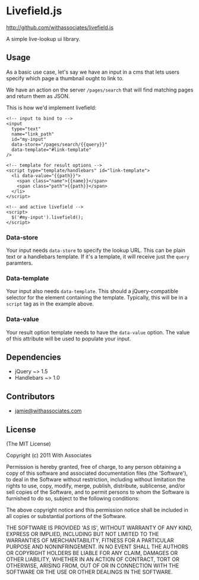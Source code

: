 # Livefield.js

http://github.com/withassociates/livefield.js

A simple live-lookup ui library.

## Usage

As a basic use case, let's say we have an input in a cms that lets users
specify which page a thumbnail ought to link to.

We have an action on the server `/pages/search` that will find matching
pages and return them as JSON.

This is how we'd implement livefield:

    <!-- input to bind to -->
    <input
      type="text"
      name="link_path"
      id="my-input"
      data-store="/pages/search/{{query}}"
      data-template="#link-template"
    />

    <!-- template for result options -->
    <script type="template/handlebars" id="link-template">
      <li data-value="{{path}}">
        <span class="name">{{name}}</span>
        <span class="path">{{path}}</span>
      </li>
    </script>

    <!-- and active livefield -->
    <script>
      $('#my-input').livefield();
    </script>

### Data-store

Your input needs `data-store` to specify the lookup URL. This can be
plain text or a handlebars template. If it's a template, it will
receive just the `query` paramters.

### Data-template

Your input also needs `data-template`. This should a jQuery-compatible
selector for the element containing the template. Typically, this will
be in a `script` tag as in the example above.

### Data-value

Your result option template needs to have the `data-value` option.
The value of this attribute will be used to populate your input.

## Dependencies

* jQuery ~> 1.5
* Handlebars ~> 1.0

## Contributors

* jamie@withassociates.com

## License

(The MIT License)

Copyright (c) 2011 With Associates

Permission is hereby granted, free of charge, to any person obtaining
a copy of this software and associated documentation files (the
'Software'), to deal in the Software without restriction, including
without limitation the rights to use, copy, modify, merge, publish,
distribute, sublicense, and/or sell copies of the Software, and to
permit persons to whom the Software is furnished to do so, subject to
the following conditions:

The above copyright notice and this permission notice shall be
included in all copies or substantial portions of the Software.

THE SOFTWARE IS PROVIDED 'AS IS', WITHOUT WARRANTY OF ANY KIND,
EXPRESS OR IMPLIED, INCLUDING BUT NOT LIMITED TO THE WARRANTIES OF
MERCHANTABILITY, FITNESS FOR A PARTICULAR PURPOSE AND NONINFRINGEMENT.
IN NO EVENT SHALL THE AUTHORS OR COPYRIGHT HOLDERS BE LIABLE FOR ANY
CLAIM, DAMAGES OR OTHER LIABILITY, WHETHER IN AN ACTION OF CONTRACT,
TORT OR OTHERWISE, ARISING FROM, OUT OF OR IN CONNECTION WITH THE
SOFTWARE OR THE USE OR OTHER DEALINGS IN THE SOFTWARE.